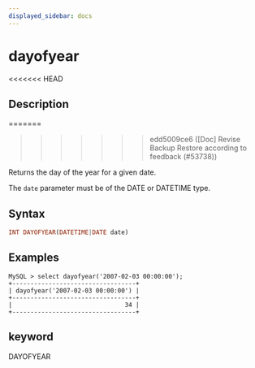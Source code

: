 ```yaml
---
displayed_sidebar: docs
---
```


# dayofyear

<<<<<<< HEAD
## Description
=======

>>>>>>> edd5009ce6 ([Doc] Revise Backup Restore according to feedback (#53738))

Returns the day of the year for a given date.

The `date` parameter must be of the DATE or DATETIME type.

## Syntax

```Haskell
INT DAYOFYEAR(DATETIME|DATE date)
```

## Examples

```Plain Text
MySQL > select dayofyear('2007-02-03 00:00:00');
+----------------------------------+
| dayofyear('2007-02-03 00:00:00') |
+----------------------------------+
|                               34 |
+----------------------------------+
```

## keyword

DAYOFYEAR
